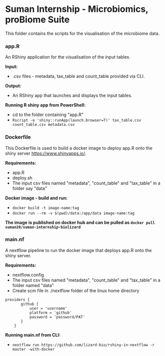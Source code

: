 # Suman Internship - Microbiomics, proBiome Suite

This folder contains the scripts for the visualisation of the microbiome data. 
### app.R

An RShiny application for the visualisation of the input tables.

**Input:**
- .csv files - metadata, tax_table and count_table provided via CLI.

**Output:**
- An RShiny app that launches and displays the input tables.

**Running R shiny app from PowerShell:**
- cd to the folder containing "app.R"
- `Rscript -e 'shiny::runApp(launch.browser=T)' tax_table.csv count_table.csv metadata.csv`

### Dockerfile

This Dockerfile is used to build a docker image to deploy app.R onto the shiny server https://www.shinyapps.io/.

**Requirements:**
- app.R
- deploy.sh
- The input csv files named "metadata", "count_table" and "tax_table" in a folder say "data"

**Docker image - build and run:**
- `docker build -t image-name:tag`
- `docker run --rm -v $(pwd)/data:/app/data image-name:tag`

**The image is published on docker hub and can be pulled as `docker pull suman20/suman-internship-biolizard`**

### main.nf

A nextflow pipeline to run the docker image that deploys app.R onto the shiny server.

**Requirements:**
- nextflow.config
- The input csv files named "metadata", "count_table" and "tax_table" in a folder named "data"
- Create scm file in ./nextflow folder of the linux home directory  
```	
providers {  
	   github {  
	       user = 'username'  
	       platform = 'github'  
	       password = 'password/PAT'  
	   }  
	}
```  

**Running main.nf from CLI:**
- `nextflow run https://github.com/lizard-bio/rshiny-in-nextflow -r master -with-docker`
